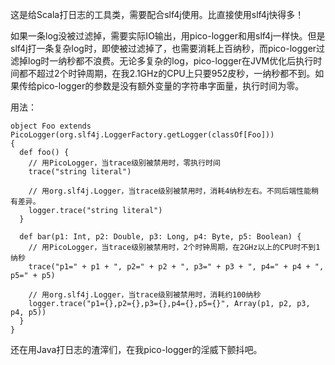这是给Scala打日志的工具类，需要配合slf4j使用。比直接使用slf4j快得多！

如果一条log没被过滤掉，需要实际IO输出，用pico-logger和用slf4j一样快。但是slf4j打一条复杂log时，即使被过滤掉了，也需要消耗上百纳秒，而pico-logger过滤掉log时一纳秒都不浪费。无论多复杂的log，pico-logger在JVM优化后执行时间都不超过2个时钟周期，在我2.1GHz的CPU上只要952皮秒，一纳秒都不到。如果传给pico-logger的参数是没有额外变量的字符串字面量，执行时间为零。

用法：
```
object Foo extends PicoLogger(org.slf4j.LoggerFactory.getLogger(classOf[Foo]))
{
  def foo() {
    // 用PicoLogger，当trace级别被禁用时，零执行时间
    trace("string literal")
    
    // 用org.slf4j.Logger，当trace级别被禁用时，消耗4纳秒左右。不同后端性能稍有差异。
    logger.trace("string literal")
  }

  def bar(p1: Int, p2: Double, p3: Long, p4: Byte, p5: Boolean) {
    // 用PicoLogger，当trace级别被禁用时，2个时钟周期，在2GHz以上的CPU时不到1纳秒
    trace("p1=" + p1 + ", p2=" + p2 + ", p3=" + p3 + ", p4=" + p4 + ", p5=" + p5)
    
    // 用org.slf4j.Logger，当trace级别被禁用时，消耗约100纳秒
    logger.trace("p1={},p2={},p3={},p4={},p5={}", Array(p1, p2, p3, p4, p5))
  }
}
```
还在用Java打日志的渣滓们，在我pico-logger的淫威下颤抖吧。